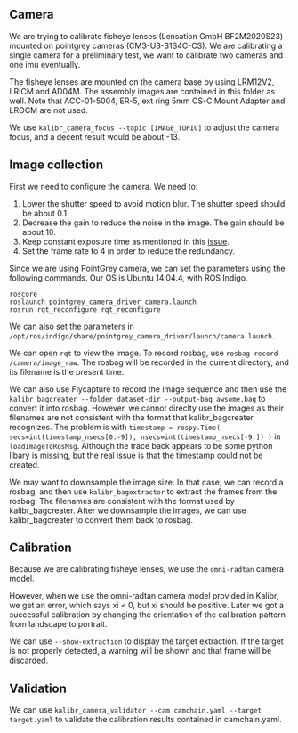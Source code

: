 ## Camera

We are trying to calibrate fisheye lenses (Lensation GmbH BF2M2020S23) mounted on pointgrey cameras (CM3-U3-31S4C-CS). We are calibrating a single camera for a preliminary test, we want to calibrate two cameras and one imu eventually.

The fisheye lenses are mounted on the camera base by using LRM12V2, LRICM and AD04M. The assembly images are contained in this folder as well. 
Note that ACC-01-5004, ER-5, ext ring 5mm CS-C Mount Adapter and LROCM are not used. 

We use `kalibr_camera_focus --topic [IMAGE_TOPIC]` to adjust the camera focus, and a decent result would be about -13. 

## Image collection

First we need to configure the camera. We need to:

1. Lower the shutter speed to avoid motion blur. The shutter speed should be about 0.1. 
2. Decrease the gain to reduce the noise in the image. The gain should be about 10. 
3. Keep constant exposure time as mentioned in this [issue](https://github.com/ethz-asl/kalibr/issues/40). 
4. Set the frame rate to 4 in order to reduce the redundancy. 

Since we are using PointGrey camera, we can set the parameters using the following commands. Our OS is Ubuntu 14.04.4, with ROS Indigo. 

```
roscore
roslaunch pointgrey_camera_driver camera.launch
rosrun rqt_reconfigure rqt_reconfigure
```

We can also set the parameters in `/opt/ros/indigo/share/pointgrey_camera_driver/launch/camera.launch`. 

We can open `rqt` to view the image. To record rosbag, use `rosbag record /camera/image_raw`. The rosbag will be recorded in the current directory, and its filename is the present time.

We can also use Flycapture to record the image sequence and then use the `kalibr_bagcreater --folder dataset-dir --output-bag awsome.bag` to convert it into rosbag. 
However, we cannot direclty use the images as their filenames are not consistent with the format that kalibr_bagcreater recognizes. The problem is with `timestamp = rospy.Time( secs=int(timestamp_nsecs[0:-9]), nsecs=int(timestamp_nsecs[-9:]) )` in `loadImageToRosMsg`.
Although the trace back appears to be some python libary is missing, but the real issue is that the timestamp could not be created. 

We may want to downsample the image size. In that case, we can record a rosbag, and then use `kalibr_bagextractor` to extract the frames from the rosbag. The filenames are consistent with the format used by kalibr_bagcreater. 
After we downsample the images, we can use kalibr_bagcreater to convert them back to rosbag. 

## Calibration

Because we are calibrating fisheye lenses, we use the `omni-radtan` camera model. 

However, when we use the omni-radtan camera model provided in Kalibr, we get an error, which says xi < 0, but xi should be positive. Later we got a successful calibration by changing the orientation of the calibration pattern from landscape to portrait.

We can use `--show-extraction` to display the target extraction. If the target is not properly detected, a warning will be shown and that frame will be discarded. 



## Validation

We can use `kalibr_camera_validator --cam camchain.yaml --target target.yaml` to validate the calibration results contained in camchain.yaml. 
